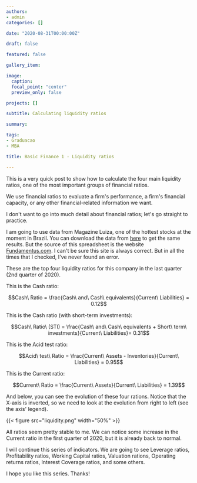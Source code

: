 ```yaml
---
authors:
- admin
categories: []

date: "2020-08-31T00:00:00Z"

draft: false

featured: false

gallery_item: 

image:
  caption: 
  focal_point: "center"
  preview_only: false

projects: []

subtitle: Calculating liquidity ratios

summary: 

tags:
- Graduacao
- MBA

title: Basic Finance 1 - Liquidity ratios

---
```


This is a very quick post to show how to calculate the four main liquidity ratios, one of the most important groups of financial ratios.

We use financial ratios to evaluate a firm's performance, a firm's financial capacity, or any other financial-related information we want.

I don't want to go into much detail about financial ratios; let's go straight to practice.

I am going to use data from Magazine Luiza, one of the hottest stocks at the moment in Brazil. You can download the data from [here](https://doi.org/10.7910/DVN/U6GZYM) to get the same results. But the source of this spreadsheet is the website [Fundamentus.com](https://www.fundamentus.com.br/). I can't be sure this site is always correct. But in all the times that I checked, I've never found an error.

These are the top four liquidity ratios for this company in the last quarter (2nd quarter of 2020). 


This is the Cash ratio:

$$Cash\ Ratio = \frac{Cash\ and\ Cash\ equivalents}{Current\ Liabilities} = 0.12$$

This is the Cash ratio (with short-term investments):

$$Cash\ Ratio\ (STI) = \frac{Cash\ and\ Cash\ equivalents + Short\ term\ investments}{Current\ Liabilities}= 0.31$$

This is the Acid test ratio:

$$Acid\ test\ Ratio = \frac{Current\ Assets - Inventories}{Current\ Liabilities} = 0.95$$

This is the Current ratio:

$$Current\ Ratio = \frac{Current\ Assets}{Current\ Liabilities} = 1.39$$


And below, you can see the evolution of these four rations. Notice that the X-axis is inverted, so we need to look at the evolution from right to left (see the axis' legend).


{{< figure src="liquidity.png" width="50%" >}}


All ratios seem pretty stable to me. We can notice some increase in the Current ratio in the first quarter of 2020, but it is already back to normal.

I will continue this series of indicators. We are going to see Leverage ratios, Profitability ratios, Working Capital ratios, Valuation rations, Operating returns ratios, Interest Coverage ratios, and some others.

I hope you like this series. Thanks!

